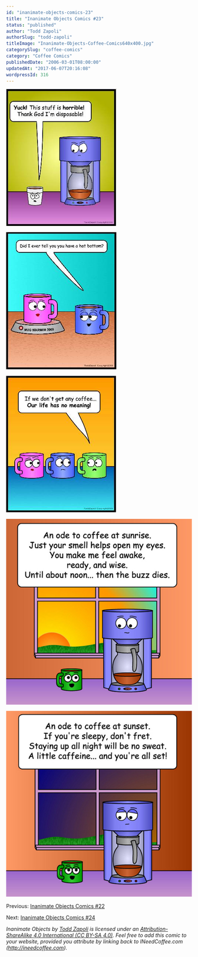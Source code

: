 ```yaml
---
id: "inanimate-objects-comics-23"
title: "Inanimate Objects Comics #23"
status: "published"
author: "Todd Zapoli"
authorSlug: "todd-zapoli"
titleImage: "Inanimate-Objects-Coffee-Comics640x400.jpg"
categorySlug: "coffee-comics"
category: "Coffee Comics"
publishedDate: "2006-03-01T08:00:00"
updatedAt: "2017-06-07T20:16:08"
wordpressId: 316
---
```


![disposable](comic-disposible1.jpg)

![hot bottom](comic-hot-bottom.jpg)

![life has no meaning](comic-life-has-no-meaning.jpg)

![Ode to Sunrise](05Sunrise.jpg)

![Ode to Sunset](06Sunset.jpg)

Previous: [Inanimate Objects Comics #22](http://ineedcoffee.com/inanimate-objects-comics-22/)

Next: [Inanimate Objects Comics #24](http://ineedcoffee.com/inanimate-objects-comics-24/)

*Inanimate Objects by [Todd Zapoli](http://ineedcoffee.com/) is licensed under an [Attribution-ShareAlike 4.0 International (CC BY-SA 4.0)](https://creativecommons.org/licenses/by-sa/4.0/). Feel free to add this comic to your website, provided you attribute by linking back to INeedCoffee.com (http://ineedcoffee.com).*